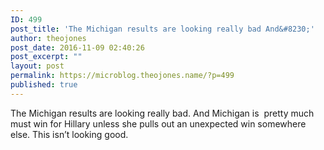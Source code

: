 ```yaml
---
ID: 499
post_title: 'The Michigan results are looking really bad And&#8230;'
author: theojones
post_date: 2016-11-09 02:40:26
post_excerpt: ""
layout: post
permalink: https://microblog.theojones.name/?p=499
published: true
---
```

<p>The Michigan results are looking really bad. And Michigan is  pretty much must win for Hillary unless she pulls out an unexpected win somewhere else. This isn’t looking good.</p>